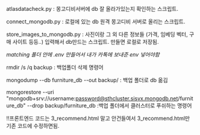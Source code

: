 atlasdatacheck.py : 몽고디비서버에 db 잘 올라가있는지 확인하는 스크립트.

connect_mongodb.py : 로컬에 있는 db 원격 몽고디비 서버로 올리는 스크립트.

store_images_to_mongodb.py : 사진이랑 그 외 다른 정보들 (가격, 임베딩 벡터, 구매 사이트 등등..) 입력해서 db만드는 스크립트. 만들면 로컬로 저장됨.

*matching 폴더 안에 .env 만들어서 내가 카톡에 보내준 env 넣어야함*

rmdir /s /q backup : 백업폴더 삭제 명령어

mongodump --db furniture_db --out backup/ : 백업 폴더로 db 옮김

mongorestore --uri "mongodb+srv://username:password@sthcluster.sisvx.mongodb.net/furniture_db" --drop backup/furniture_db
:백업 폴더에서 클러스터로 푸쉬하는 명령어

!!프론트엔드 코드는 3_recommend.html 말고 안건들여서 3_recommend.html만 기존 코드에 수정하면됨. 
